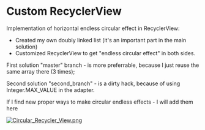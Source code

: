 # Custom RecyclerView

Implementation of horizontal endless circular effect in RecyclerView: 
- Created my own doubly linked list (it's an important part in the main solution)
- Customized RecyclerView to get "endless circular effect" in both sides.

First solution "master" branch - is more preferrable, because I just reuse the same array there (3 times);

Second solution "second_branch" - is a dirty hack, because of using Integer.MAX_VALUE in the adapter.

If I find new proper ways to make circular endless effects - I will add them here

[![Circular_Recycler_View.png](https://s19.postimg.org/9qfuj7d3n/Circular_Recycler_View.png)](https://postimg.org/image/7943bxt73/)
